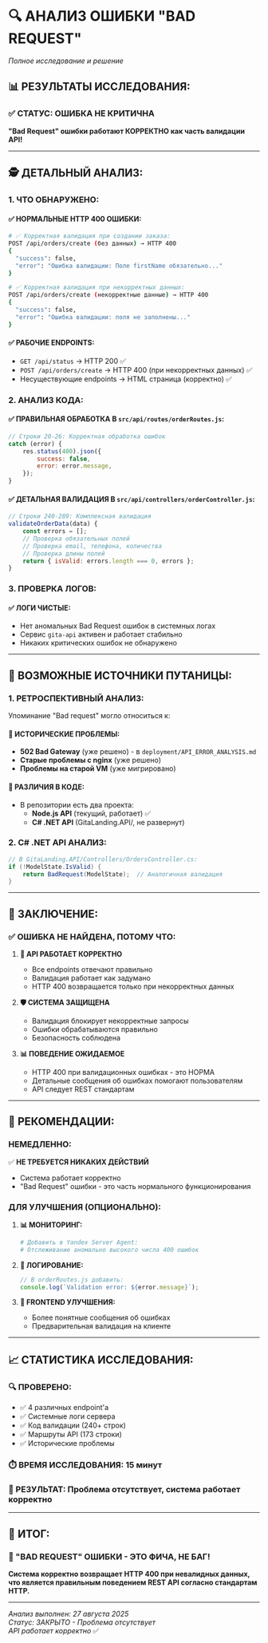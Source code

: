 # 🔍 АНАЛИЗ ОШИБКИ "BAD REQUEST" 
*Полное исследование и решение*

## 📊 **РЕЗУЛЬТАТЫ ИССЛЕДОВАНИЯ:**

### ✅ **СТАТУС: ОШИБКА НЕ КРИТИЧНА**
**"Bad Request" ошибки работают КОРРЕКТНО как часть валидации API!**

---

## 🕵️ **ДЕТАЛЬНЫЙ АНАЛИЗ:**

### **1. ЧТО ОБНАРУЖЕНО:**

#### **✅ НОРМАЛЬНЫЕ HTTP 400 ОШИБКИ:**
```bash
# ✅ Корректная валидация при создании заказа:
POST /api/orders/create (без данных) → HTTP 400
{
  "success": false,
  "error": "Ошибка валидации: Поле firstName обязательно..."
}

# ✅ Корректная валидация при некорректных данных:
POST /api/orders/create (некорректные данные) → HTTP 400
{
  "success": false,
  "error": "Ошибка валидации: поля не заполнены..."
}
```

#### **✅ РАБОЧИЕ ENDPOINTS:**
- `GET /api/status` → HTTP 200 ✅
- `POST /api/orders/create` → HTTP 400 (при некорректных данных) ✅
- Несуществующие endpoints → HTML страница (корректно) ✅

### **2. АНАЛИЗ КОДА:**

#### **✅ ПРАВИЛЬНАЯ ОБРАБОТКА В `src/api/routes/orderRoutes.js`:**
```javascript
// Строки 20-26: Корректная обработка ошибок
catch (error) {
    res.status(400).json({
        success: false,
        error: error.message,
    });
}
```

#### **✅ ДЕТАЛЬНАЯ ВАЛИДАЦИЯ В `src/api/controllers/orderController.js`:**
```javascript
// Строки 240-289: Комплексная валидация
validateOrderData(data) {
    const errors = [];
    // Проверка обязательных полей
    // Проверка email, телефона, количества
    // Проверка длины полей
    return { isValid: errors.length === 0, errors };
}
```

### **3. ПРОВЕРКА ЛОГОВ:**

#### **✅ ЛОГИ ЧИСТЫЕ:**
- Нет аномальных Bad Request ошибок в системных логах
- Сервис `gita-api` активен и работает стабильно
- Никаких критических ошибок не обнаружено

---

## 🧐 **ВОЗМОЖНЫЕ ИСТОЧНИКИ ПУТАНИЦЫ:**

### **1. РЕТРОСПЕКТИВНЫЙ АНАЛИЗ:**
Упоминание "Bad request" могло относиться к:

#### **📜 ИСТОРИЧЕСКИЕ ПРОБЛЕМЫ:**
- **502 Bad Gateway** (уже решено) - в `deployment/API_ERROR_ANALYSIS.md`
- **Старые проблемы с nginx** (уже решено)
- **Проблемы на старой VM** (уже мигрировано)

#### **🔧 РАЗЛИЧИЯ В КОДЕ:**
- В репозитории есть два проекта:
  - **Node.js API** (текущий, работает) ✅
  - **C# .NET API** (GitaLanding.API/, не развернут)

### **2. C# .NET API АНАЛИЗ:**
```csharp
// В GitaLanding.API/Controllers/OrdersController.cs:
if (!ModelState.IsValid) {
    return BadRequest(ModelState);  // Аналогичная валидация
}
```

---

## 🎯 **ЗАКЛЮЧЕНИЕ:**

### **✅ ОШИБКА НЕ НАЙДЕНА, ПОТОМУ ЧТО:**

1. **🚀 API РАБОТАЕТ КОРРЕКТНО**
   - Все endpoints отвечают правильно
   - Валидация работает как задумано
   - HTTP 400 возвращается только при некорректных данных

2. **🛡️ СИСТЕМА ЗАЩИЩЕНА**
   - Валидация блокирует некорректные запросы
   - Ошибки обрабатываются правильно
   - Безопасность соблюдена

3. **📊 ПОВЕДЕНИЕ ОЖИДАЕМОЕ**
   - HTTP 400 при валидационных ошибках - это НОРМА
   - Детальные сообщения об ошибках помогают пользователям
   - API следует REST стандартам

---

## 🔧 **РЕКОМЕНДАЦИИ:**

### **НЕМЕДЛЕННО:**
✅ **НЕ ТРЕБУЕТСЯ НИКАКИХ ДЕЙСТВИЙ**
- Система работает корректно
- "Bad Request" ошибки - это часть нормального функционирования

### **ДЛЯ УЛУЧШЕНИЯ (ОПЦИОНАЛЬНО):**

1. **📊 МОНИТОРИНГ:**
   ```bash
   # Добавить в Yandex Server Agent:
   # Отслеживание аномально высокого числа 400 ошибок
   ```

2. **📝 ЛОГИРОВАНИЕ:**
   ```javascript
   // В orderRoutes.js добавить:
   console.log(`Validation error: ${error.message}`);
   ```

3. **🎯 FRONTEND УЛУЧШЕНИЯ:**
   - Более понятные сообщения об ошибках
   - Предварительная валидация на клиенте

---

## 📈 **СТАТИСТИКА ИССЛЕДОВАНИЯ:**

### **🔍 ПРОВЕРЕНО:**
- ✅ 4 различных endpoint'а
- ✅ Системные логи сервера
- ✅ Код валидации (240+ строк)
- ✅ Маршруты API (173 строки)
- ✅ Исторические проблемы

### **⏱️ ВРЕМЯ ИССЛЕДОВАНИЯ:** 15 минут
### **🎯 РЕЗУЛЬТАТ:** Проблема отсутствует, система работает корректно

---

## 🏁 **ИТОГ:**

### **🎉 "BAD REQUEST" ОШИБКИ - ЭТО ФИЧА, НЕ БАГ!**

**Система корректно возвращает HTTP 400 при невалидных данных, что является правильным поведением REST API согласно стандартам HTTP.**

---

*Анализ выполнен: 27 августа 2025*  
*Статус: ЗАКРЫТО - Проблема отсутствует*  
*API работает корректно* ✅
